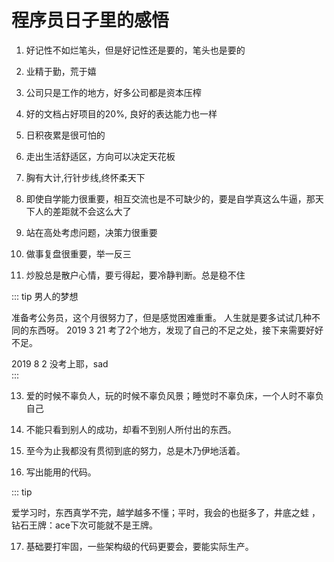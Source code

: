 # 程序员日子里的感悟

1.  好记性不如烂笔头，但是好记性还是要的，笔头也是要的

2.  业精于勤，荒于嬉

3.  公司只是工作的地方，好多公司都是资本压榨

4.  好的文档占好项目的20%, 良好的表达能力也一样

5.  日积夜累是很可怕的

6.  走出生活舒适区，方向可以决定天花板

7.  胸有大计,行针步线,终怀柔天下

9.  即使自学能力很重要，相互交流也是不可缺少的，要是自学真这么牛逼，那天下人的差距就不会这么大了
 
10. 站在高处考虑问题，决策力很重要

11. 做事复盘很重要，举一反三

12. 炒股总是散户心情，要亏得起，要冷静判断。总是稳不住

::: tip 男人的梦想

准备考公务员，这个月很努力了，但是感觉困难重重。 人生就是要多试试几种不同的东西呀。 2019 3 21
    考了2个地方，发现了自己的不足之处，接下来需要好好不足。

2019 8 2 没考上耶，sad    
:::

13. 爱的时候不辜负人，玩的时候不辜负风景；睡觉时不辜负床，一个人时不辜负自己

14. 不能只看到别人的成功，却看不到别人所付出的东西。

15. 至今为止我都没有贯彻到底的努力，总是木乃伊地活着。

16. 写出能用的代码。


::: tip 

爱学习时，东西真学不完，越学越多不懂；平时，我会的也挺多了，井底之蛙 ，钻石王牌：ace下次可能就不是王牌。

17. 基础要打牢固，一些架构级的代码更要会，要能实际生产。

